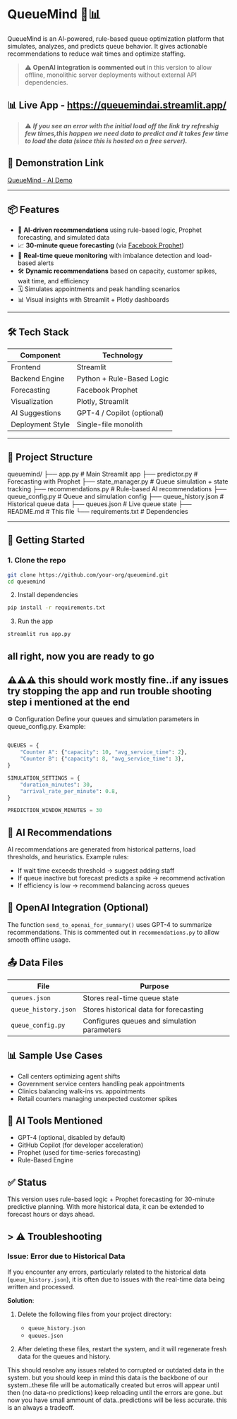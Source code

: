 # QueueMind 🚦📊

QueueMind is an AI-powered, rule-based queue optimization platform that simulates, analyzes, and predicts queue behavior. It gives actionable recommendations to reduce wait times and optimize staffing.

> ⚠️ **OpenAI integration is commented out** in this version to allow offline, monolithic server deployments without external API dependencies.

## 📊 Live App - https://queuemindai.streamlit.app/

> ⚠️ ***If you see an error with the initial load off the link try refreshig few times,this happen we need data to predict and it takes few time to load the data (since this is hosted on a free server).***


## 📸 Demonstration Link

[QueueMind - AI Demo](https://youtu.be/yb-K7yS-3fU)


---

## 📦 Features

- 🧠 **AI-driven recommendations** using rule-based logic, Prophet forecasting, and simulated data
- 📈 **30-minute queue forecasting** (via [Facebook Prophet](https://facebook.github.io/prophet/))
- 🏥 **Real-time queue monitoring** with imbalance detection and load-based alerts
- 🛠️ **Dynamic recommendations** based on capacity, customer spikes, wait time, and efficiency
- 🗓️ Simulates appointments and peak handling scenarios
- 📊 Visual insights with Streamlit + Plotly dashboards

---

## 🛠️ Tech Stack

| Component         | Technology               |
|------------------|--------------------------|
| Frontend         | Streamlit                |
| Backend Engine   | Python + Rule-Based Logic |
| Forecasting      | Facebook Prophet         |
| Visualization    | Plotly, Streamlit        |
| AI Suggestions   | GPT-4 / Copilot (optional) |
| Deployment Style | Single-file monolith     |

---

## 📂 Project Structure

queuemind/
├── app.py # Main Streamlit app
├── predictor.py # Forecasting with Prophet
├── state_manager.py # Queue simulation + state tracking
├── recommendations.py # Rule-based AI recommendations
├── queue_config.py # Queue and simulation config
├── queue_history.json # Historical queue data
├── queues.json # Live queue state
├── README.md # This file
└── requirements.txt # Dependencies


---

## 🚀 Getting Started

### 1. Clone the repo

```bash
git clone https://github.com/your-org/queuemind.git
cd queuemind
```
2. Install dependencies
```bash
pip install -r requirements.txt
```
3. Run the app
```bash
streamlit run app.py
```
## all right, now you are ready to go 
## ⚠️⚠️⚠️ this should work mostly fine..if any issues try stopping the app and run trouble shooting step i mentioned at the end
 
⚙️ Configuration
Define your queues and simulation parameters in queue_config.py. Example:

```python

QUEUES = {
    "Counter A": {"capacity": 10, "avg_service_time": 2},
    "Counter B": {"capacity": 8, "avg_service_time": 3},
}

SIMULATION_SETTINGS = {
    "duration_minutes": 30,
    "arrival_rate_per_minute": 0.8,
}

PREDICTION_WINDOW_MINUTES = 30

```
## 🧠 AI Recommendations
AI recommendations are generated from historical patterns, load thresholds, and heuristics. Example rules:

- If wait time exceeds threshold → suggest adding staff
- If queue inactive but forecast predicts a spike → recommend activation
- If efficiency is low → recommend balancing across queues

## 🧠 OpenAI Integration (Optional)
The function `send_to_openai_for_summary()` uses GPT-4 to summarize recommendations. This is commented out in `recommendations.py` to allow smooth offline usage.

## 📤 Data Files
| File               | Purpose                                      |
|--------------------|----------------------------------------------|
| `queues.json`      | Stores real-time queue state                 |
| `queue_history.json`| Stores historical data for forecasting       |
| `queue_config.py`  | Configures queues and simulation parameters  |

## 📊 Sample Use Cases
- Call centers optimizing agent shifts
- Government service centers handling peak appointments
- Clinics balancing walk-ins vs. appointments
- Retail counters managing unexpected customer spikes



## 🧠 AI Tools Mentioned
- GPT-4 (optional, disabled by default)
- GitHub Copilot (for developer acceleration)
- Prophet (used for time-series forecasting)
- Rule-Based Engine




## ✅ Status
This version uses rule-based logic + Prophet forecasting for 30-minute predictive planning. With more historical data, it can be extended to forecast hours or days ahead.



## > ⚠️ Troubleshooting

### Issue: Error due to Historical Data

If you encounter any errors, particularly related to the historical data (`queue_history.json`), it is often due to issues with the real-time data being written and processed.

**Solution**: 
1. Delete the following files from your project directory:
   - `queue_history.json`
   - `queues.json`

2. After deleting these files, restart the system, and it will regenerate fresh data for the queues and history.

This should resolve any issues related to corrupted or outdated data in the system.
but you should keep in mind this data is the backbone of our system..these file will be automatically created but erros will appear until then (no data-no predictions) keep reloading until the errors are gone..but now you have small ammount of data..predictions will be less accurate. this is an always a tradeoff.
